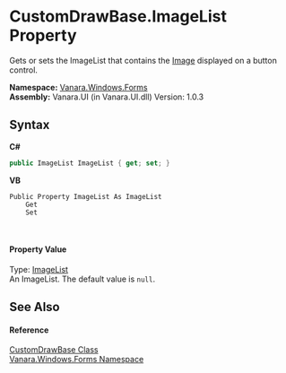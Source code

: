 # CustomDrawBase.ImageList Property 
 

Gets or sets the ImageList that contains the <a href="4e190694-6af2-27ea-5fe3-d863311852be">Image</a> displayed on a button control.

**Namespace:**&nbsp;<a href="c580cf52-4028-70db-28d0-f9b1abc03861">Vanara.Windows.Forms</a><br />**Assembly:**&nbsp;Vanara.UI (in Vanara.UI.dll) Version: 1.0.3

## Syntax

**C#**<br />
``` C#
public ImageList ImageList { get; set; }
```

**VB**<br />
``` VB
Public Property ImageList As ImageList
	Get
	Set
```

<br />

#### Property Value
Type: <a href="http://msdn2.microsoft.com/en-us/library/syz61hka" target="_blank">ImageList</a><br />An ImageList. The default value is `null`.

## See Also


#### Reference
<a href="3dfecf50-27b2-9ad4-b70a-b00a5fa79a69">CustomDrawBase Class</a><br /><a href="c580cf52-4028-70db-28d0-f9b1abc03861">Vanara.Windows.Forms Namespace</a><br />